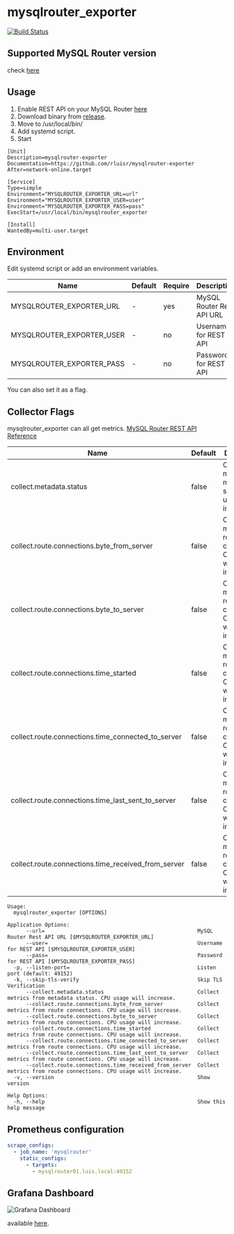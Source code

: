 mysqlrouter_exporter
=====================
[![Build Status](https://cloud.drone.io/api/badges/rluisr/mysqlrouter_exporter/status.svg)](https://cloud.drone.io/rluisr/mysqlrouter_exporter)

Supported MySQL Router version
-------------------------------
check [here](https://github.com/rluisr/mysqlrouter-go#supported-version)

Usage
-----
1. Enable REST API on your MySQL Router [here](https://github.com/rluisr/mysqlrouter-go#supported-version)
2. Download binary from [release](https://github.com/rluisr/mysqlrouter_exporter/releases).
3. Move to /usr/local/bin/
4. Add systemd script.
5. Start
```
[Unit]
Description=mysqlrouter-exporter
Documentation=https://github.com/rluisr/mysqlrouter-exporter
After=network-online.target

[Service]
Type=simple
Environment="MYSQLROUTER_EXPORTER_URL=url"
Environment="MYSQLROUTER_EXPORTER_USER=user"
Environment="MYSQLROUTER_EXPORTER_PASS=pass"
ExecStart=/usr/local/bin/mysqlrouter_exporter

[Install]
WantedBy=multi-user.target
```

Environment
-----------

Edit systemd script or add an environment variables.

Name                        | Default | Require | Description
----------------------------|---------| --------| ----------
MYSQLROUTER_EXPORTER_URL    | -       | yes     | MySQL Router Rest API URL
MYSQLROUTER_EXPORTER_USER   | -       | no      | Username for REST API
MYSQLROUTER_EXPORTER_PASS   | -       | no      | Password for REST API

You can also set it as a flag.

Collector Flags
----------------

mysqlrouter_exporter can all get metrics. [MySQL Router REST API Reference](https://dev.mysql.com/doc/mysql-router/8.0/en/mysql-router-rest-api-reference.html)

Name                                                   | Default   | Description
-------------------------------------------------------|-----------|-------------
collect.metadata.status                                | false     | Collect metrics from metadata status. CPU usage will increase.
collect.route.connections.byte_from_server             | false     | Collect metrics from route connections. CPU usage will increase.
collect.route.connections.byte_to_server               | false     | Collect metrics from route connections. CPU usage will increase.
collect.route.connections.time_started                 | false     | Collect metrics from route connections. CPU usage will increase.
collect.route.connections.time_connected_to_server     | false     | Collect metrics from route connections. CPU usage will increase.
collect.route.connections.time_last_sent_to_server     | false     | Collect metrics from route connections. CPU usage will increase.
collect.route.connections.time_received_from_server    | false     | Collect metrics from route connections. CPU usage will increase.

```
Usage:
  mysqlrouter_exporter [OPTIONS]

Application Options:
      --url=                                                 MySQL Router Rest API URL [$MYSQLROUTER_EXPORTER_URL]
      --user=                                                Username for REST API [$MYSQLROUTER_EXPORTER_USER]
      --pass=                                                Password for REST API [$MYSQLROUTER_EXPORTER_PASS]
  -p, --listen-port=                                         Listen port (default: 49152)
  -k, --skip-tls-verify                                      Skip TLS Verification
      --collect.metadata.status                              Collect metrics from metadata status. CPU usage will increase.
      --collect.route.connections.byte_from_server           Collect metrics from route connections. CPU usage will increase.
      --collect.route.connections.byte_to_server             Collect metrics from route connections. CPU usage will increase.
      --collect.route.connections.time_started               Collect metrics from route connections. CPU usage will increase.
      --collect.route.connections.time_connected_to_server   Collect metrics from route connections. CPU usage will increase.
      --collect.route.connections.time_last_sent_to_server   Collect metrics from route connections. CPU usage will increase.
      --collect.route.connections.time_received_from_server  Collect metrics from route connections. CPU usage will increase.
  -v, --version                                              Show version

Help Options:
  -h, --help                                                 Show this help message
```

Prometheus configuration
-------------------------
```yaml
scrape_configs:
  - job_name: 'mysqlrouter'
    static_configs:
      - targets:
        - mysqlrouter01.luis.local:49152
```

Grafana Dashboard
------------------------
![Grafana Dashboard](https://grafana.com/api/dashboards/10741/images/6783/image "Grafana Dashboard")

available [here](https://grafana.com/grafana/dashboards/10741).
